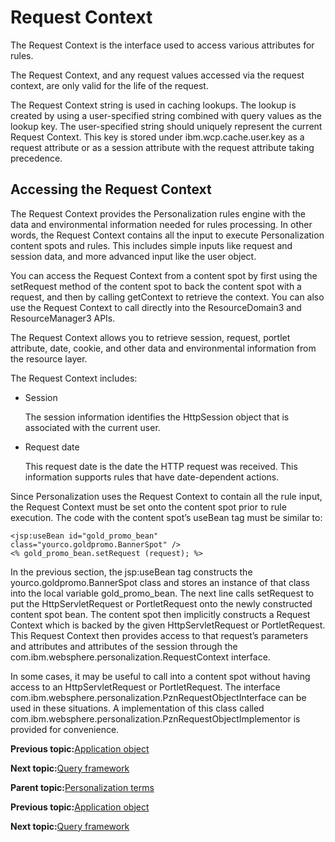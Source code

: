 # Request Context

The Request Context is the interface used to access various attributes for rules.

The Request Context, and any request values accessed via the request context, are only valid for the life of the request.

The Request Context string is used in caching lookups. The lookup is created by using a user-specified string combined with query values as the lookup key. The user-specified string should uniquely represent the current Request Context. This key is stored under ibm.wcp.cache.user.key as a request attribute or as a session attribute with the request attribute taking precedence.

## Accessing the Request Context

The Request Context provides the Personalization rules engine with the data and environmental information needed for rules processing. In other words, the Request Context contains all the input to execute Personalization content spots and rules. This includes simple inputs like request and session data, and more advanced input like the user object.

You can access the Request Context from a content spot by first using the setRequest method of the content spot to back the content spot with a request, and then by calling getContext to retrieve the context. You can also use the Request Context to call directly into the ResourceDomain3 and ResourceManager3 APIs.

The Request Context allows you to retrieve session, request, portlet attribute, date, cookie, and other data and environmental information from the resource layer.

The Request Context includes:

-   Session

    The session information identifies the HttpSession object that is associated with the current user.

-   Request date

    This request date is the date the HTTP request was received. This information supports rules that have date-dependent actions.


Since Personalization uses the Request Context to contain all the rule input, the Request Context must be set onto the content spot prior to rule execution. The code with the content spot’s useBean tag must be similar to:

```
<jsp:useBean id="gold_promo_bean"
class="yourco.goldpromo.BannerSpot" />
<% gold_promo_bean.setRequest (request); %> 
```

In the previous section, the jsp:useBean tag constructs the yourco.goldpromo.BannerSpot class and stores an instance of that class into the local variable gold\_promo\_bean. The next line calls setRequest to put the HttpServletRequest or PortletRequest onto the newly constructed content spot bean. The content spot then implicitly constructs a Request Context which is backed by the given HttpServletRequest or PortletRequest. This Request Context then provides access to that request’s parameters and attributes and attributes of the session through the com.ibm.websphere.personalization.RequestContext interface.

In some cases, it may be useful to call into a content spot without having access to an HttpServletRequest or PortletRequest. The interface com.ibm.websphere.personalization.PznRequestObjectInterface can be used in these situations. A implementation of this class called com.ibm.websphere.personalization.PznRequestObjectImplementor is provided for convenience.


**Previous topic:**[Application object](../pzn/pzn_application_object.md)

**Next topic:**[Query framework](../pzn/pzn_query_framework.md)

**Parent topic:**[Personalization terms](../pzn/pzn_concepts.md)

**Previous topic:**[Application object](../pzn/pzn_application_object.md)

**Next topic:**[Query framework](../pzn/pzn_query_framework.md)


